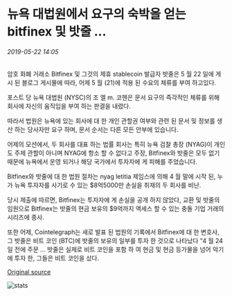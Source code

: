 # 뉴욕 대법원에서 요구의 숙박을 얻는 bitfinex 및 밧줄 ...

###### 2019-05-22 14:05

암호 화폐 거래소 Bitfinex 및 그것의 제휴 stablecoin 발급자 밧줄은 5 월 22 일에 게시 된 블로그 게시물에 따라, 어제 5 월 (21)에 적용 된 수요의 체류를 부여 하고있다.

포스트 당 뉴욕 대법원 (NYSC)의 조 엘 m. 코헨은 문서 요구의 즉각적인 체류를 위해 회사에 자신의 움직임을 부여 하는 판결을 내렸다.

따라서 법원은 뉴욕에 있는 회사에 대 한 개인 관할권 여부와 관련 된 문서 및 정보를 생산 하는 당사자만 요구 하며, 문서 순서는 다른 모든 안부에 있습니다.

어제의 모션에서, 두 회사를 대표 하는 법률 회사는 특히 뉴욕 검찰 총장 (NYAG)이 개인도 주제 관할이 아니며 NYAG에 항소 할 수 없다고 주장, Bitfinex와 밧줄은 모두 없기 때문에 뉴욕에서 운영 되거나 해당 국가에서 투자자에 게 피해를 주었습니다.

Bitfinex와 밧줄에 대 한 법원 절차는 nyag letitia 제임스에 의해 4 월 말에 시작 된, 누가 뉴욕 투자자를 사기로 수 있는 $8억5000만 손실을 취재의 두 회사를 비난.

당시 제출에 따르면, Bitfinex는 투자자에 게 손실을 공개 하지 않았다, 교환 및 밧줄의 임원으로 Bitfinex는 밧줄의 현금 보유의 $9억까지 액세스 할 수 있는 충돌 기업 거래의 시리즈에 종사.

또한 어제, Cointelegraph는 새로 발표 된 법원의 기록에서 Bitfinex에 대 한 변호사, 그 밧줄은 비트 코인 (BTC)에 밧줄의 보유의 일부를 투자 한 것으로 나타났다 "4 월 24 일 전에 주문 ... 밧줄은 실제로 비트 코인을 포함 하 여 현금 및 현금 등가물을 넘어 악기에 투자 한, 그들은 비트 코인을 샀다.

[Original source](https://cointelegraph.com/news/bitfinex-and-tether-obtain-stay-of-demands-from-new-york-supreme-court)

![stats](https://c.statcounter.com/11760860/0/a89fa40b/1/ "stats")